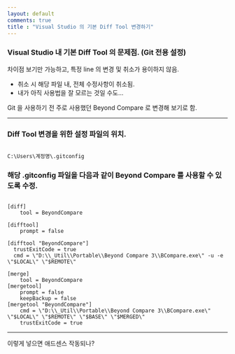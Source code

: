 ```yaml
---
layout: default
comments: true
title : "Visual Studio 의 기본 Diff Tool 변경하기"
---
```


### Visual Studio 내 기본 Diff Tool 의 문제점. (Git 전용 설정)

차이점 보기만 가능하고, 특정 line 의 변경 및 취소가 용이하지 않음. 
- 취소 시 해당 파일 내, 전체 수정사항이 취소됨.
- 내가 아직 사용법을 잘 모르는 것일 수도...

Git 을 사용하기 전 주로 사용했던 Beyond Compare 로 변경해 보기로 함.

---



### Diff Tool 변경을 위한 설정 파일의 위치.

```

C:\Users\계정명\.gitconfig

```

### 해당 .gitconfig 파일을 다음과 같이 Beyond Compare 를 사용할 수 있도록 수정.

```

[diff]
    tool = BeyondCompare

[difftool]
	prompt = false

[difftool "BeyondCompare"]  
  trustExitCode = true
  cmd = \"D:\\_Util\\Portable\\Beyond Compare 3\\BCompare.exe\" -u -e \"$LOCAL\" \"$REMOTE\"

[merge]
    tool = BeyondCompare
[mergetool]
    prompt = false
    keepBackup = false
[mergetool "BeyondCompare"]
    cmd = \"D:\\_Util\\Portable\\Beyond Compare 3\\BCompare.exe\" \"$LOCAL\" \"$REMOTE\" \"$BASE\" \"$MERGED\"
    trustExitCode = true

```
---

<script async src="https://pagead2.googlesyndication.com/pagead/js/adsbygoogle.js?client=ca-pub-7159086721305762"
     crossorigin="anonymous"></script>

이렇게 넣으면 애드센스 작동되나?